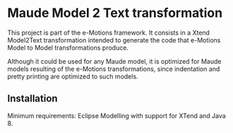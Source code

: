 # Maude Model 2 Text transformation

This project is part of the e-Motions framework. It consists in a Xtend Model2Text transformation intended to generate the code that e-Motions Model to Model transformations produce.

Although it could be used for any Maude model, it is optimized for Maude models resulting of the e-Motions transformations, since indentation and pretty printing are optimized to such models.

## Installation
Minimum requirements: Eclipse Modelling with support for XTend and Java 8.
